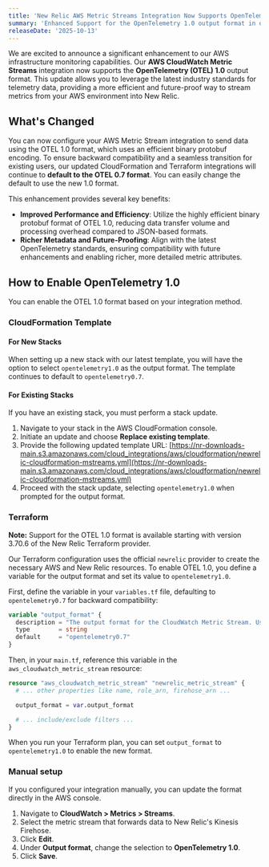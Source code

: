 ```yaml
---
title: 'New Relic AWS Metric Streams Integration Now Supports OpenTelemetry 1.0 Format'
summary: 'Enhanced Support for the OpenTelemetry 1.0 output format in our AWS CloudWatch Metric Streams integration, offering improved performance and richer metadata for all setup methods.'
releaseDate: '2025-10-13'
---
```


We are excited to announce a significant enhancement to our AWS infrastructure monitoring capabilities. Our **AWS CloudWatch Metric Streams** integration now supports the **OpenTelemetry (OTEL) 1.0** output format. This update allows you to leverage the latest industry standards for telemetry data, providing a more efficient and future-proof way to stream metrics from your AWS environment into New Relic.

## What's Changed

You can now configure your AWS Metric Stream integration to send data using the OTEL 1.0 format, which uses an efficient binary protobuf encoding. To ensure backward compatibility and a seamless transition for existing users, our updated CloudFormation and Terraform integrations will continue to **default to the OTEL 0.7 format**. You can easily change the default to use the new 1.0 format.

This enhancement provides several key benefits:

- **Improved Performance and Efficiency**: Utilize the highly efficient binary protobuf format of OTEL 1.0, reducing data transfer volume and processing overhead compared to JSON-based formats.
- **Richer Metadata and Future-Proofing**: Align with the latest OpenTelemetry standards, ensuring compatibility with future enhancements and enabling richer, more detailed metric attributes.

## How to Enable OpenTelemetry 1.0

You can enable the OTEL 1.0 format based on your integration method.

### CloudFormation Template

#### For New Stacks

When setting up a new stack with our latest template, you will have the option to select `opentelemetry1.0` as the output format. The template continues to default to `opentelemetry0.7`.

#### For Existing Stacks

If you have an existing stack, you must perform a stack update.

1.  Navigate to your stack in the AWS CloudFormation console.
2.  Initiate an update and choose **Replace existing template**.
3.  Provide the following updated template URL:
    [https://nr-downloads-main.s3.amazonaws.com/cloud_integrations/aws/cloudformation/newrelic-cloudformation-mstreams.yml](https://nr-downloads-main.s3.amazonaws.com/cloud_integrations/aws/cloudformation/newrelic-cloudformation-mstreams.yml)
4.  Proceed with the stack update, selecting `opentelemetry1.0` when prompted for the output format.

### Terraform

**Note:** Support for the OTEL 1.0 format is available starting with version 3.70.6 of the New Relic Terraform provider.

Our Terraform configuration uses the official `newrelic` provider to create the necessary AWS and New Relic resources. To enable OTEL 1.0, you define a variable for the output format and set its value to `opentelemetry1.0`.

First, define the variable in your `variables.tf` file, defaulting to `opentelemetry0.7` for backward compatibility:

```tf
variable "output_format" {
  description = "The output format for the CloudWatch Metric Stream. Use 'opentelemetry0.7' for OTEL 0.7 or 'opentelemetry1.0' for OTEL 1.0."
  type        = string
  default     = "opentelemetry0.7"
}
```

Then, in your `main.tf`, reference this variable in the `aws_cloudwatch_metric_stream` resource:

```tf
resource "aws_cloudwatch_metric_stream" "newrelic_metric_stream" {
  # ... other properties like name, role_arn, firehose_arn ...

  output_format = var.output_format

  # ... include/exclude filters ...
}
```

When you run your Terraform plan, you can set `output_format` to `opentelemetry1.0` to enable the new format.

### Manual setup

If you configured your integration manually, you can update the format directly in the AWS console.

1.  Navigate to **CloudWatch > Metrics > Streams**.
2.  Select the metric stream that forwards data to New Relic's Kinesis Firehose.
3.  Click **Edit**.
4.  Under **Output format**, change the selection to **OpenTelemetry 1.0**.
5.  Click **Save**.

